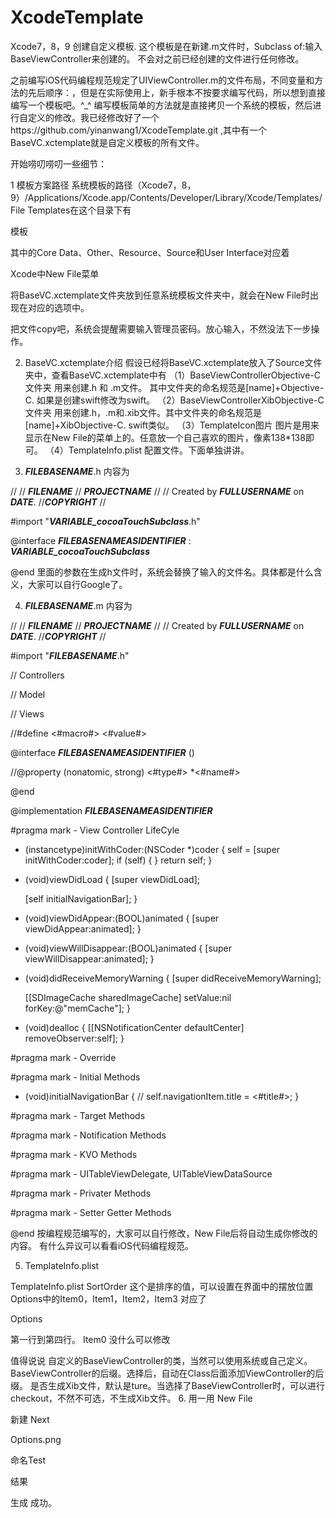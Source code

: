 # XcodeTemplate
Xcode7，8，9 创建自定义模板. 这个模板是在新建.m文件时，Subclass of:输入BaseViewController来创建的。 不会对之前已经创建的文件进行任何修改。

之前编写iOS代码编程规范规定了UIViewController.m的文件布局，不同变量和方法的先后顺序：，但是在实际使用上，新手根本不按要求编写代码，所以想到直接编写一个模板吧。^_^
编写模板简单的方法就是直接拷贝一个系统的模板，然后进行自定义的修改。我已经修改好了一个https://github.com/yinanwang1/XcodeTemplate.git ,其中有一个BaseVC.xctemplate就是自定义模板的所有文件。

开始唠叨唠叨一些细节：

1 模板方案路径
系统模板的路径（Xcode7，8，9）/Applications/Xcode.app/Contents/Developer/Library/Xcode/Templates/File Templates在这个目录下有


模板

其中的Core Data、Other、Resource、Source和User Interface对应着


Xcode中New File菜单

将BaseVC.xctemplate文件夹放到任意系统模板文件夹中，就会在New File时出现在对应的选项中。

把文件copy吧，系统会提醒需要输入管理员密码。放心输入，不然没法下一步操作。

2. BaseVC.xctemplate介绍
假设已经将BaseVC.xctemplate放入了Source文件夹中，查看BaseVC.xctemplate中有
（1）BaseViewControllerObjective-C 文件夹
用来创建.h 和 .m文件。 其中文件夹的命名规范是[name]+Objective-C. 如果是创建swift修改为swift。
（2）BaseViewControllerXibObjective-C文件夹
用来创建.h，.m和.xib文件。其中文件夹的命名规范是[name]+XibObjective-C. swift类似。
（3）TemplateIcon图片
图片是用来显示在New File的菜单上的。任意放一个自己喜欢的图片，像素138*138即可。
（4）TemplateInfo.plist
配置文件。下面单独讲讲。

3. ___FILEBASENAME___.h
内容为

//
//  ___FILENAME___
//  ___PROJECTNAME___
//
//  Created by ___FULLUSERNAME___ on ___DATE___.
//___COPYRIGHT___
//

#import "___VARIABLE_cocoaTouchSubclass___.h"

@interface ___FILEBASENAMEASIDENTIFIER___ : ___VARIABLE_cocoaTouchSubclass___

@end
里面的参数在生成h文件时，系统会替换了输入的文件名。具体都是什么含义，大家可以自行Google了。

4. ___FILEBASENAME___.m
内容为

//
//  ___FILENAME___
//  ___PROJECTNAME___
//
//  Created by ___FULLUSERNAME___ on ___DATE___.
//___COPYRIGHT___
//

#import "___FILEBASENAME___.h"

// Controllers

// Model

// Views


//#define <#macro#> <#value#>


@interface ___FILEBASENAMEASIDENTIFIER___ ()

//@property (nonatomic, strong) <#type#> *<#name#>

@end

@implementation ___FILEBASENAMEASIDENTIFIER___


#pragma mark - View Controller LifeCyle

- (instancetype)initWithCoder:(NSCoder *)coder
{
    self = [super initWithCoder:coder];
    if (self) {
    }
    return self;
}   

- (void)viewDidLoad
{
    [super viewDidLoad];

    [self initialNavigationBar];
}

- (void)viewDidAppear:(BOOL)animated
{
    [super viewDidAppear:animated];
}

- (void)viewWillDisappear:(BOOL)animated
{
    [super viewWillDisappear:animated];
}


- (void)didReceiveMemoryWarning
{
    [super didReceiveMemoryWarning];

    [[SDImageCache sharedImageCache] setValue:nil forKey:@"memCache"];
}

- (void)dealloc
{
    [[NSNotificationCenter defaultCenter] removeObserver:self];
}

#pragma mark - Override

#pragma mark - Initial Methods

- (void)initialNavigationBar
{
//    self.navigationItem.title = <#title#>;
}


#pragma mark - Target Methods


#pragma mark - Notification Methods


#pragma mark - KVO Methods


#pragma mark - UITableViewDelegate, UITableViewDataSource


#pragma mark - Privater Methods


#pragma mark - Setter Getter Methods




@end
按编程规范编写的，大家可以自行修改，New File后将自动生成你修改的内容。 有什么异议可以看看iOS代码编程规范。

5. TemplateInfo.plist

TemplateInfo.plist
SortOrder 这个是排序的值，可以设置在界面中的摆放位置
Options中的Item0，Item1，Item2，Item3 对应了

Options

第一行到第四行。
Item0 没什么可以修改

值得说说
自定义的BaseViewController的类，当然可以使用系统或自己定义。
BaseViewController的后缀。选择后，自动在Class后面添加ViewController的后缀。
是否生成Xib文件，默认是ture。当选择了BaseViewController时，可以进行checkout，不然不可选，不生成Xib文件。
6. 用一用
New File


新建
Next


Options.png

命名Test

结果


生成
成功。
